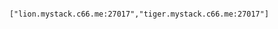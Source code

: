 <!-- layout:code post: mongodb-replica-sets_configure-mongoid -->

```

	["lion.mystack.c66.me:27017","tiger.mystack.c66.me:27017"]

```
